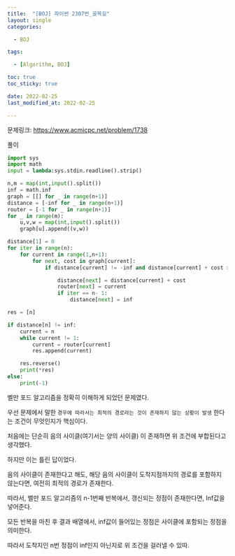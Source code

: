 ```yaml
---
title:  "[BOJ] 파이썬 2307번_골목길"
layout: single
categories: 

  - BOJ

tags:

  - [Algorithm, BOJ]

toc: true
toc_sticky: true

date: 2022-02-25
last_modified_at: 2022-02-25

---
```




문제링크: https://www.acmicpc.net/problem/1738

풀이

```python
import sys
import math
input = lambda:sys.stdin.readline().strip()

n,m = map(int,input().split())
inf = math.inf
graph = [[] for _ in range(n+1)]
distance = [-inf for _ in range(n+1)]
router = [-1 for _ in range(n+1)]
for _ in range(m):
    u,v,w = map(int,input().split())
    graph[u].append((v,w))

distance[1] = 0
for iter in range(n):
    for current in range(1,n+1):
        for next, cost in graph[current]:
            if distance[current] != -inf and distance[current] + cost > distance[next]:

                distance[next] = distance[current] + cost
                router[next] = current
                if iter == n- 1:
                    distance[next] = inf

res = [n]

if distance[n] != inf:
    current = n
    while current != 1:
        current = router[current]
        res.append(current)

    res.reverse()
    print(*res)
else:
    print(-1)
```



벨만 포드 알고리즘을 정확히 이해하게 되었던 문제였다.



우선 문제에서 말한 `경우에 따라서는 최적의 경로라는 것이 존재하지 않는 상황이 발생` 한다는 조건이 무엇인지가 핵심이다.

처음에는 단순히 음의 사이클(여기서는 양의 사이클) 이 존재하면 위 조건에 부합된다고 생각했다.

하지만 이는 틀린 답이었다.

음의 사이클이 존재한다고 해도, 해당 음의 사이클이 도착지점까지의 경로를 포함하지 않는다면, 여전히 최적의 경로가 존재한다.

따라서, 벨만 포드 알고리즘의 n-1번째 반복에서, 갱신되는 정점이 존재한다면, Inf값을 넣어준다. 

모든 반복을 마친 후 결과 배열에서, inf값이 들어있는 정점은 사이클에 포함되는 정점을 의미한다.

따라서 도착지인 n번 정점이 inf인지 아닌지로 위 조건을 걸러낼 수 있따.